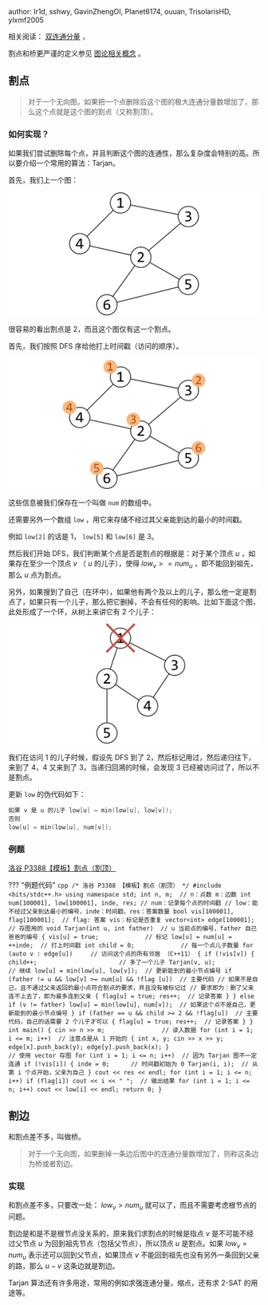 author: Ir1d, sshwy, GavinZhengOI, Planet6174, ouuan, TrisolarisHD, ylxmf2005

相关阅读： [双连通分量](./bcc.md) ，

割点和桥更严谨的定义参见 [图论相关概念](./concept.md) 。

## 割点

> 对于一个无向图，如果把一个点删除后这个图的极大连通分量数增加了，那么这个点就是这个图的割点（又称割顶）。

### 如何实现？

如果我们尝试删除每个点，并且判断这个图的连通性，那么复杂度会特别的高。所以要介绍一个常用的算法：Tarjan。

首先，我们上一个图：

![](./images/bridge1.png)

很容易的看出割点是 2，而且这个图仅有这一个割点。

首先，我们按照 DFS 序给他打上时间戳（访问的顺序）。

![](./images/bridge2.png)

这些信息被我们保存在一个叫做 `num` 的数组中。

还需要另外一个数组 `low` ，用它来存储不经过其父亲能到达的最小的时间戳。

例如 `low[2]` 的话是 1， `low[5]` 和 `low[6]` 是 3。

然后我们开始 DFS，我们判断某个点是否是割点的根据是：对于某个顶点 $u$ ，如果存在至少一个顶点 $v$ （ $u$ 的儿子），使得 $low_v>=num_u$ ，即不能回到祖先，那么 $u$ 点为割点。

另外，如果搜到了自己（在环中），如果他有两个及以上的儿子，那么他一定是割点了，如果只有一个儿子，那么把它删掉，不会有任何的影响。比如下面这个图，此处形成了一个环，从树上来讲它有 2 个儿子：

![](./images/bridge3.png)

我们在访问 1 的儿子时候，假设先 DFS 到了 2，然后标记用过，然后递归往下，来到了 4，4 又来到了 3，当递归回溯的时候，会发现 3 已经被访问过了，所以不是割点。

更新 `low` 的伪代码如下：

```cpp
如果 v 是 u 的儿子 low[u] = min(low[u], low[v]);
否则
low[u] = min(low[u], num[v]);
```

### 例题

 [洛谷 P3388【模板】割点（割顶）](https://www.luogu.org/problemnew/show/P3388) 

??? "例题代码"
    ```cpp
    /*
    洛谷 P3388 【模板】割点（割顶）
    */
    #include <bits/stdc++.h>
    using namespace std;
    int n, m;  // n：点数 m：边数
    int num[100001], low[100001], inde, res;
    // num：记录每个点的时间戳
    // low：能不经过父亲到达最小的编号，inde：时间戳，res：答案数量
    bool vis[100001], flag[100001];  // flag: 答案 vis：标记是否重复
    vector<int> edge[100001];        // 存图用的
    void Tarjan(int u, int father)  // u 当前点的编号，father 自己爸爸的编号
    {
      vis[u] = true;             // 标记
      low[u] = num[u] = ++inde;  // 打上时间戳
      int child = 0;             // 每一个点儿子数量
      for (auto v : edge[u])     // 访问这个点的所有邻居 （C++11）
      {
        if (!vis[v]) {
          child++;                       // 多了一个儿子
          Tarjan(v, u);                  // 继续
          low[u] = min(low[u], low[v]);  // 更新能到的最小节点编号
          if (father != u && low[v] >= num[u] &&
              !flag
                  [u])  // 主要代码
                        // 如果不是自己，且不通过父亲返回的最小点符合割点的要求，并且没有被标记过
                        // 要求即为：删了父亲连不上去了，即为最多连到父亲
          {
            flag[u] = true;
            res++;  // 记录答案
          }
        } else if (v != father)
          low[u] =
              min(low[u], num[v]);  // 如果这个点不是自己，更新能到的最小节点编号
      }
      if (father == u && child >= 2 &&
          !flag[u])  // 主要代码，自己的话需要 2 个儿子才可以
      {
        flag[u] = true;
        res++;  // 记录答案
      }
    }
    int main() {
      cin >> n >> m;                // 读入数据
      for (int i = 1; i <= m; i++)  // 注意点是从 1 开始的
      {
        int x, y;
        cin >> x >> y;
        edge[x].push_back(y);
        edge[y].push_back(x);
      }                             // 使用 vector 存图
      for (int i = 1; i <= n; i++)  // 因为 Tarjan 图不一定连通
        if (!vis[i]) {
          inde = 0;      // 时间戳初始为 0
          Tarjan(i, i);  // 从第 i 个点开始，父亲为自己
        }
      cout << res << endl;
      for (int i = 1; i <= n; i++)
        if (flag[i]) cout << i << " ";  // 输出结果
      for (int i = 1; i <= n; i++) cout << low[i] << endl;
      return 0;
    }
    ```

## 割边

和割点差不多，叫做桥。

> 对于一个无向图，如果删掉一条边后图中的连通分量数增加了，则称这条边为桥或者割边。

### 实现

和割点差不多，只要改一处： $low_v>num_u$ 就可以了，而且不需要考虑根节点的问题。

割边是和是不是根节点没关系的，原来我们求割点的时候是指点 $v$ 是不可能不经过父节点 $u$ 为回到祖先节点（包括父节点），所以顶点 $u$ 是割点。如果 $low_v=num_u$ 表示还可以回到父节点，如果顶点 $v$ 不能回到祖先也没有另外一条回到父亲的路，那么 $u-v$ 这条边就是割边。

Tarjan 算法还有许多用途，常用的例如求强连通分量，缩点，还有求 2-SAT 的用途等。
